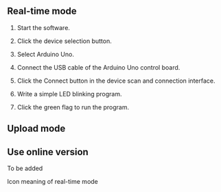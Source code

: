 ## Real-time mode

1. Start the software.

2. Click the device selection button.

3. Select Arduino Uno.

4. Connect the USB cable of the Arduino Uno control board.

5. Click the Connect button in the device scan and connection interface.

6. Write a simple LED blinking program.

7. Click the green flag to run the program.

## Upload mode

## Use online version

To be added

Icon meaning of real-time mode
